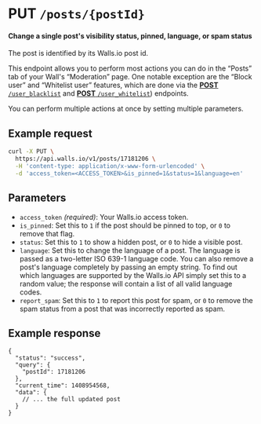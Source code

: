 # PUT `/posts/{postId}`

#### Change a single post's visibility status, pinned, language, or spam status

The post is identified by its Walls.io post id.

This endpoint allows you to perform most actions you can do in the “Posts” tab of your Wall's “Moderation” page. 
One notable exception are the “Block user” and “Whitelist user” features, which are done via the [**POST** `/user_blacklist`][POST /user_blacklist] and [**POST** `/user_whitelist`][POST /user_whitelist]) endpoints.

You can perform multiple actions at once by setting multiple parameters.

## Example request
```bash
curl -X PUT \
  https://api.walls.io/v1/posts/17181206 \
  -H 'content-type: application/x-www-form-urlencoded' \
  -d 'access_token=<ACCESS_TOKEN>&is_pinned=1&status=1&language=en'
```

## Parameters
- `access_token` *(required)*: Your Walls.io access token.
- `is_pinned`: Set this to `1` if the post should be pinned to top, or `0` to remove that flag.
- `status`: Set this to `1` to show a hidden post, or `0` to hide a visible post.
- `language`: Set this to change the language of a post. The language is passed as a two-letter ISO 639-1 language code. You can also remove a post's language completely by passing an empty string. To find out which languages are supported by the Walls.io API simply set this to a random value; the response will contain a list of all valid language codes.
- `report_spam`: Set this to `1` to report this post for spam, or `0` to remove the spam status from a post that was incorrectly reported as spam.


## Example response

```JsonC
{
  "status": "success",
  "query": {
    "postId": 17181206
  },
  "current_time": 1408954568,
  "data": {
    // ... the full updated post
  }
}
```

[POST /user_blacklist]: POST_user_blacklist.md "Blacklist a user"
[POST /user_whitelist]: POST_user_whitelist.md "Whitelist a user"
